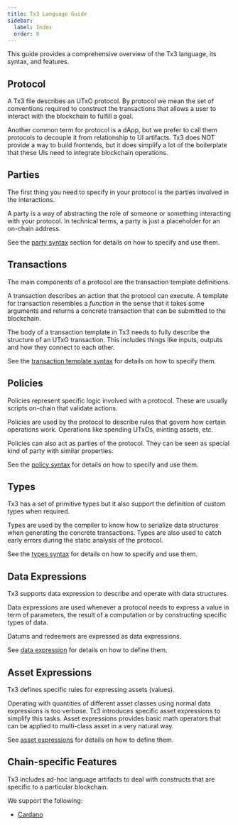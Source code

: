 ```yaml
---
title: Tx3 Language Guide
sidebar:
  label: Index
  order: 0
---
```


This guide provides a comprehensive overview of the Tx3 language, its syntax, and features.

## Protocol

A Tx3 file describes an UTxO protocol. By protocol we mean the set of conventions required to construct the transactions that allows a user to interact with the blockchain to fulfill a goal.

Another common term for protocol is a dApp, but we prefer to call them protocols to decouple it from relationship to UI artifacts. Tx3 does NOT provide a way to build frontends, but it does simplify a lot of the boilerplate that these UIs need to integrate blockchain operations.

## Parties

The first thing you need to specify in your protocol is the parties involved in the interactions.

A party is a way of abstracting the role of someone or something interacting with your protocol. In technical terms, a party is just a placeholder for an on-chain address.

See the [party syntax](./language/parties) section for details on how to specify and use them.

## Transactions

The main components of a protocol are the transaction template definitions.

A transaction describes an action that the protocol can execute. A template for transaction resembles a _function_ in the sense that it takes some arguments and returns a concrete transaction that can be submitted to the blockchain.

The body of a transaction template in Tx3 needs to fully describe the structure of an UTxO transaction. This includes things like inputs, outputs and how they connect to each other.

See the [transaction template syntax](./language/txs) for details on how to specify them.

## Policies

Policies represent specific logic involved with a protocol. These are usually scripts on-chain that validate actions. 

Policies are used by the protocol to describe rules that govern how certain operations work. Operations like spending UTxOs, minting assets, etc.

Policies can also act as parties of the protocol. They can be seen as special kind of party with similar properties.

See the [policy syntax](./language/policies) for details on how to specify and use them.

## Types

Tx3 has a set of primitive types but it also support the definition of custom types when required.

Types are used by the compiler to know how to serialize data structures when generating the concrete transactions. Types are also used to catch early errors during the static analysis of the protocol.

See the [types syntax](./language/types) for details on how to specify and use them.

## Data Expressions

Tx3 supports data expression to describe and operate with data structures.

Data expressions are used whenever a protocol needs to express a value in term of parameters, the result of a computation or by constructing specific types of data.

Datums and redeemers are expressed as data expressions.

See [data expression](./language/data) for details on how to define them.

## Asset Expressions

Tx3 defines specific rules for expressing assets (values).

Operating with quantities of different asset classes using normal data expressions is too verbose. Tx3 introduces specific asset expressions to simplify this tasks. Asset expressions provides basic math operators that can be applied to multi-class asset in a very natural way.

See [asset expressions](./language/assets) for details on how to define them.

## Chain-specific Features

Tx3 includes ad-hoc language artifacts to deal with constructs that are specific to a particular blockchain.

We support the following:
- [Cardano](./language/cardano)
